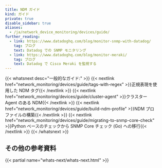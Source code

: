 ```yaml
---
title: NDM ガイド
kind: ガイド
private: true
disable_sidebar: true
aliases:
  - /ja/network_device_monitoring/devices/guide/
further_reading:
  - link: https://www.datadoghq.com/blog/monitor-snmp-with-datadog/
    tag: ブログ
    text: Datadog での SNMP モニタリング
  - link: https://www.datadoghq.com/blog/monitor-meraki/
    tag: ブログ
    text: Datadog で Cisco Meraki を監視する
---
```

{{< whatsnext desc="一般的なガイド:" >}}
    {{< nextlink href="network_monitoring/devices/guide/tags-with-regex" >}}正規表現を使用した NDM タグ{{< /nextlink >}}
    {{< nextlink href="network_monitoring/devices/guide/cluster-agent" >}}クラスター Agent のある NDM{{< /nextlink >}}
    {{< nextlink href="network_monitoring/devices/guide/build-ndm-profile" >}}NDM プロファイルの構築{{< /nextlink >}}
    {{< nextlink href="network_monitoring/devices/guide/migrating-to-snmp-core-check" >}}Python ベースのチェックから SNMP Core チェック (Go) への移行{{< /nextlink >}}
{{< /whatsnext >}}

## その他の参考資料

{{< partial name="whats-next/whats-next.html" >}}
